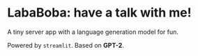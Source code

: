 # LabaBoba: have a talk with me!

A tiny server app with a language generation model for fun.

Powered by `streamlit`. Based on **GPT-2**.